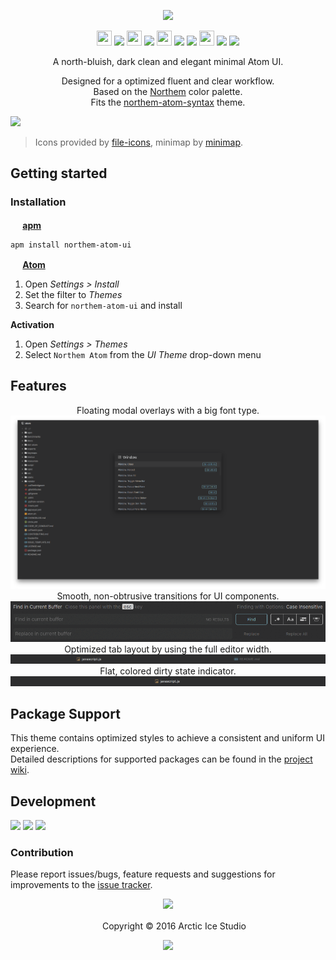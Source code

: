 <p align="center"><img src="https://cdn.rawgit.com/arcticicestudio/northem-atom-ui/develop/assets/northem-atom-ui-banner.svg"/></p>

<p align="center"><img src="https://cdn.travis-ci.org/images/favicon-c566132d45ab1a9bcae64d8d90e4378a.svg" width=24 height=24/> <a href="https://travis-ci.org/arcticicestudio/northem-atom-ui"><img src="https://img.shields.io/travis/arcticicestudio/northem-atom-ui/develop.svg"/></a> <img src="https://circleci.com/favicon.ico" width=24 height=24/> <a href="https://circleci.com/gh/arcticicestudio/northem-atom-ui"><img src="https://circleci.com/gh/arcticicestudio/northem-atom-ui.svg?style=shield&circle-token=4a33410e75c0cd55d4c34f9e68ee392cb89ccb00"/></a> <img src="https://assets-cdn.github.com/favicon.ico" width=24 height=24/> <a href="https://github.com/arcticicestudio/northem-atom-ui/releases/latest"><img src="https://img.shields.io/github/release/arcticicestudio/northem-atom-ui.svg"/></a> <a href="https://github.com/arcticicestudio/nord/releases/tag/v2.0.0"><img src="https://img.shields.io/badge/Northem-v2.0.0-blue.svg"/></a> <img src="https://atom.io/favicon.ico" width=24 height=24/> <a href="https://atom.io/themes/northem-atom-ui"><img src="https://img.shields.io/apm/v/northem-atom-ui.svg"/></a> <a href="https://atom.io/themes/northem-atom-ui"><img src="https://img.shields.io/apm/dm/northem-atom-ui.svg"/></a></p>

<p align="center">A north-bluish, dark clean and elegant minimal Atom UI.</p>

<p align="center">Designed for a optimized fluent and clear workflow.<br>
Based on the <a href="https://github.com/arcticicestudio/northem">Northem</a> color palette.<br>
Fits the <a href="https://atom.io/themes/northem-atom-syntax">northem-atom-syntax</a> theme.</p>

![][scrot-top]
> Icons provided by [file-icons](https://atom.io/packages/file-icons), minimap by [minimap](https://atom.io/packages/minimap).

## Getting started
### Installation
**<img src="https://atom.io/favicon.ico" width=16 height=16/> [apm](https://github.com/atom/apm)**  
```shell
apm install northem-atom-ui
```

**<img src="https://atom.io/favicon.ico" width=16 height=16/> [Atom](https://atom.io)**  
  1. Open *Settings > Install*
  2. Set the filter to *Themes*
  3. Search for `northem-atom-ui` and install

**Activation**
  1. Open *Settings > Themes*
  2. Select `Northem Atom` from the *UI Theme* drop-down menu

## Features
<p align="center">Floating modal overlays with a big font type.<br><img src="https://raw.githubusercontent.com/arcticicestudio/northem-atom-ui/develop/assets/scrot-feature-modal-overlay.png"/><br>Smooth, non-obtrusive transitions for UI components.<br><img src="https://raw.githubusercontent.com/arcticicestudio/northem-atom-ui/develop/assets/scrcast-feature-smooth-transitions-components.gif"/><br>Optimized tab layout by using the full editor width.<br><img src="https://raw.githubusercontent.com/arcticicestudio/northem-atom-ui/develop/assets/scrcast-feature-full-width-tabs.gif"/><br>Flat, colored dirty state indicator.<br><img src="https://raw.githubusercontent.com/arcticicestudio/northem-atom-ui/develop/assets/scrcast-feature-tab-dirty-state.gif"/><br></p>

## Package Support
This theme contains optimized styles to achieve a consistent and uniform UI experience.   
Detailed descriptions for supported packages can be found in the [project wiki](https://github.com/arcticicestudio/northem-atom-ui/wiki/Package-Support).

## Development
[![](https://img.shields.io/badge/Changelog-0.4.0-blue.svg)](https://github.com/arcticicestudio/northem-atom-ui/blob/v0.4.0/CHANGELOG.md) [![](https://img.shields.io/badge/Workflow-gitflow--branching--model-blue.svg)](http://nvie.com/posts/a-successful-git-branching-model) [![](https://img.shields.io/badge/Versioning-ArcVer_0.8.0-blue.svg)](https://github.com/arcticicestudio/arcver)

### Contribution
Please report issues/bugs, feature requests and suggestions for improvements to the [issue tracker](https://github.com/arcticicestudio/northem-atom-ui/issues).

<p align="center"><img src="https://cdn.rawgit.com/arcticicestudio/nord/develop/src/assets/banner-footer-mountains.svg" /></p>

<p align="center"> <img src="http://arcticicestudio.com/favicon.ico" width=16 height=16/> Copyright &copy; 2016 Arctic Ice Studio</p>

<p align="center"><a href="https://github.com/arcticicestudio/northem-atom-ui/blob/develop/LICENSE.md"><img src="https://img.shields.io/badge/License-MIT-blue.svg"/></a></p>

[scrot-top]: https://raw.githubusercontent.com/arcticicestudio/northem-atom-ui/develop/assets/scrot-top.png
